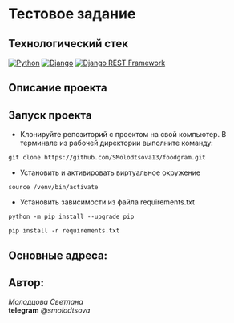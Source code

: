 # Тестовое задание


## Технологический стек
[![Python](https://img.shields.io/badge/-Python-464646?style=flat&logo=Python&logoColor=56C0C0&color=008080)](https://www.python.org/)
[![Django](https://img.shields.io/badge/-Django-464646?style=flat&logo=Django&logoColor=56C0C0&color=008080)](https://www.djangoproject.com/)
[![Django REST Framework](https://img.shields.io/badge/-Django%20REST%20Framework-464646?style=flat&logo=Django%20REST%20Framework&logoColor=56C0C0&color=008080)](https://www.django-rest-framework.org/)


## Описание проекта
<!-- Продуктовый помощник - это сервис, на котором пользователям доступны публиковация рецептов, подписки на публикации других пользователей, добавление понравившиеся рецепты в список «Избранное», а так же выгрузка сводного списка продуктов, необходимых для приготовления одного или нескольких выбранных блюд.   -->

## Запуск проекта

- Клонируйте репозиторий с проектом на свой компьютер. В терминале из рабочей директории выполните команду:
```
git clone https://github.com/SMolodtsova13/foodgram.git
```

- Установить и активировать виртуальное окружение

```
source /venv/bin/activate
```

- Установить зависимости из файла requirements.txt

```
python -m pip install --upgrade pip
```
```
pip install -r requirements.txt
```
<!-- - Создать файл .env в папке проекта:
```.env
DB_ENGINE=django.db.backends.postgresql # указываем, что работаем с postgresql
DB_NAME=postgres # имя базы данных
POSTGRES_USER=postgres # логин для подключения к базе данных
POSTGRES_PASSWORD=postgres # пароль для подключения к БД (установите свой)
DB_HOST=db # название сервиса (контейнера)
DB_PORT=5432 # порт для подключения к БД
DEBUG=0
```

### Выполните миграции: -->
<!-- ```
python manage.py migrate
```

- В папке с файлом manage.py выполнить команду:
```
python manage.py runserver
```

- Создание супер пользователя 
```
python manage.py createsuperuser
```

### Загрузите статику:
```
python manage.py collectstatic --no-input
```
### Заполните базу тестовыми данными: 
```
python manage.py dataloads
``` -->


## Основные адреса: 

<!-- | Адрес                 | Описание |
|:----------------------|:---------|
| 127.0.0.1            | Главная страница |
| 127.0.0.1/admin/     | Для входа в панель администратора |
| 127.0.0.1/api/docs/  | Описание работы API |
 -->


## Автор:  
_Молодцова Светлана_  
**telegram** _@smolodtsova_